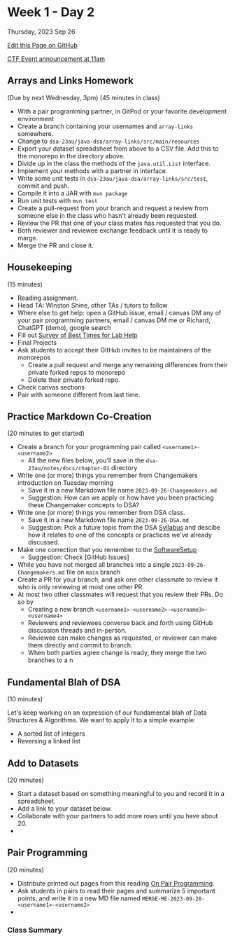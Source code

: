 # Week 1 - Day 2
Thursday, 2023 Sep 26

[Edit this Page on GitHub](https://github.com/TheEvergreenStateCollege/upper-division-cs/edit/main/dsa-23au/notes/docs/week-01/2023-09-28.md)

[CTF Event announcement at 11am](2023-09-26-ctf-event.md)

## Arrays and Links Homework
(Due by next Wednesday, 3pm)
(45 minutes in class)

* With a pair programming partner, in GitPod or your favorite development environment
* Create a branch containing your usernames and `array-links` somewhere.
* Change to `dsa-23au/java-dsa/array-links/src/main/resources` 
* Export your dataset spreadsheet from above to a CSV file. Add this to the monorepo in the directory above.
* Divide up in the class the methods of the `java.util.List` interface.
* Implement your methods with a partner in interface.
* Write some unit tests in `dsa-23au/java-dsa/array-links/src/test`, commit and push.
* Compile it into a JAR with `mvn package`
* Run unit tests with `mvn test`
* Create a pull-request from your branch and request a review from someone else in the class who hasn't already been requested.
* Review the PR that one of your class mates has requested that you do.
* Both reviewer and reviewee exchange feedback until it is ready to marge.
* Merge the PR and close it.

## Housekeeping
(15 minutes)

* Reading assignment.
* Head TA: Winston Shine, other TAs / tutors to follow
* Where else to get help: open a GitHub issue, email / canvas DM any of your pair programming partners, email / canvas DM me or Richard, ChatGPT (demo), google search
* Fill out [Survey of Best Times for Lab Help](LabHelpSurvey.md)
* Final Projects 
* Ask students to accept their GitHub invites to be maintainers of the monorepos
  * Create a pull request and merge any remaining differences from their private forked repos to monorepo
  * Delete their private forked repo.
* Check canvas sections
* Pair with someone different from last time.

## Practice Markdown Co-Creation
(20 minutes to get started)

* Create a branch for your programming pair called `<username1>-<username2>`
  * All the new files below, you'll save in the `dsa-23au/notes/docs/chapter-01` directory
* Write one (or more) things you remember from Changemakers introduction on Tuesday morning
  * Save it in a new Markdown file name `2023-09-26-Changemakers.md`
  * Suggestion: How can we apply or how have you been practicing these Changemaker concepts to DSA?
* Write one (or more) things you remember from DSA class.
  * Save it in a new Markdown file name `2023-09-26-DSA.md`
  * Suggestion: Pick a future topic from the DSA [Syllabus](../index.md) and descibe how it relates to one of the concepts or practices we've already discussed.
* Make one correction that you remember to the [SoftwareSetup](../SoftwareSetup.md)
  * Suggestion: Check [GitHub Issues]
* While you have not merged all branches into a single `2023-09-26-Changemakers.md` file on `main` branch
* Create a PR for your branch, and ask one other classmate to review it who is only reviewing at most one other PR.
* At most two other classmates will request that you review their PRs. Do so by
  * Creating a new branch `<username1>-<username2>-<username3>-<username4>`
  * Reviewers and reviewees converse back and forth using GitHub discussion threads and in-person.
  * Reviewee can make changes as requested, or reviewer can make them directly and commit to branch.
  * When both parties agree change is ready, they merge the two branches to a n 

## Fundamental Blah of DSA
(10 minutes)

Let's keep working on an expression of our fundamental blah of Data Structures & Algorithms.
We want to apply it to a simple example:

  * A sorted list of integers
  * Reversing a linked list

## Add to Datasets
(20 minutes)

* Start a dataset based on something meaningful to you and record it in a spreadsheet.
* Add a link to your dataset below.
* Collaborate with your partners to add more rows until you have about 20.
* 

## Pair Programming 
(20 minutes)

* Distribute printed out pages from this reading [On Pair Programming](https://martinfowler.com/articles/on-pair-programming.html).
* Ask students in pairs to read their pages and summarize 5 important points, and write it in a new MD file
  named `MERGE-ME-2023-09-28-<username1>-<username2>`
* 

### Class Summary

